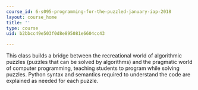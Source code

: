```yaml
---
course_id: 6-s095-programming-for-the-puzzled-january-iap-2018
layout: course_home
title: ''
type: course
uid: b2bbcc49e503f0d8e895081e6604cc43

---
```

This class builds a bridge between the recreational world of algorithmic puzzles (puzzles that can be solved by algorithms) and the pragmatic world of computer programming, teaching students to program while solving puzzles. Python syntax and semantics required to understand the code are explained as needed for each puzzle.
